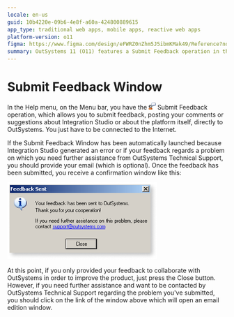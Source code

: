 ```yaml
---
locale: en-us
guid: 10b4220e-09b6-4e8f-a60a-424800889615
app_type: traditional web apps, mobile apps, reactive web apps
platform-version: o11
figma: https://www.figma.com/design/eFWRZ0nZhm5J5ibmKMak49/Reference?node-id=3090-5&t=KPNGTaQL5AdMrozR-1
summary: OutSystems 11 (O11) features a Submit Feedback operation in the Help menu, enabling users to provide comments or suggestions directly to OutSystems.
---
```

# Submit Feedback Window

In the Help menu, on the Menu bar, you have the ![Icon showing the Submit Feedback operation in the Help menu](images/submit-feedback-icon.png "Submit Feedback Operation") Submit Feedback operation, which allows you to submit feedback, posting your comments or suggestions about Integration Studio or about the platform itself, directly to OutSystems. You just have to be connected to the Internet.

If the Submit Feedback Window has been automatically launched because Integration Studio generated an error or if your feedback regards a problem on which you need further assistance from OutSystems Technical Support, you should provide your email (which is optional). Once the feedback has been submitted, you receive a confirmation window like this:

![Screenshot of the confirmation window after submitting feedback in Integration Studio](images/after-feedback-is.png "Feedback Confirmation Window")

At this point, if you only provided your feedback to collaborate with OutSystems in order to improve the product, just press the Close button. However, if you need further assistance and want to be contacted by OutSystems Technical Support regarding the problem you've submitted, you should click on the link of the window above which will open an email edition window.
